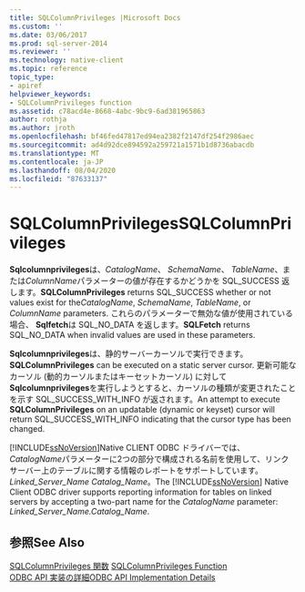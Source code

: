 ```yaml
---
title: SQLColumnPrivileges |Microsoft Docs
ms.custom: ''
ms.date: 03/06/2017
ms.prod: sql-server-2014
ms.reviewer: ''
ms.technology: native-client
ms.topic: reference
topic_type:
- apiref
helpviewer_keywords:
- SQLColumnPrivileges function
ms.assetid: c78acd4e-8668-4abc-9bc9-6ad381965863
author: rothja
ms.author: jroth
ms.openlocfilehash: bf46fed47817ed94ea2382f2147df254f2986aec
ms.sourcegitcommit: ad4d92dce894592a259721a1571b1d8736abacdb
ms.translationtype: MT
ms.contentlocale: ja-JP
ms.lasthandoff: 08/04/2020
ms.locfileid: "87633137"
---
```

# <a name="sqlcolumnprivileges"></a><span data-ttu-id="8e576-102">SQLColumnPrivileges</span><span class="sxs-lookup"><span data-stu-id="8e576-102">SQLColumnPrivileges</span></span>
  <span data-ttu-id="8e576-103">**Sqlcolumnprivileges**は、*CatalogName*、 *SchemaName*、 *TableName*、または*ColumnName*パラメーターの値が存在するかどうかを SQL_SUCCESS 返します。</span><span class="sxs-lookup"><span data-stu-id="8e576-103">**SQLColumnPrivileges** returns SQL_SUCCESS whether or not values exist for the*CatalogName*, *SchemaName*, *TableName*, or *ColumnName* parameters.</span></span> <span data-ttu-id="8e576-104">これらのパラメーターで無効な値が使用されている場合、 **Sqlfetch**は SQL_NO_DATA を返します。</span><span class="sxs-lookup"><span data-stu-id="8e576-104">**SQLFetch** returns SQL_NO_DATA when invalid values are used in these parameters.</span></span>  
  
 <span data-ttu-id="8e576-105">**Sqlcolumnprivileges**は、静的サーバーカーソルで実行できます。</span><span class="sxs-lookup"><span data-stu-id="8e576-105">**SQLColumnPrivileges** can be executed on a static server cursor.</span></span> <span data-ttu-id="8e576-106">更新可能なカーソル (動的カーソルまたはキーセットカーソル) に対して**Sqlcolumnprivileges**を実行しようとすると、カーソルの種類が変更されたことを示す SQL_SUCCESS_WITH_INFO が返されます。</span><span class="sxs-lookup"><span data-stu-id="8e576-106">An attempt to execute **SQLColumnPrivileges** on an updatable (dynamic or keyset) cursor will return SQL_SUCCESS_WITH_INFO indicating that the cursor type has been changed.</span></span>  
  
 <span data-ttu-id="8e576-107">[!INCLUDE[ssNoVersion](../../includes/ssnoversion-md.md)]Native CLIENT ODBC ドライバーでは、 *CatalogName*パラメーターに2つの部分で構成される名前を使用して、リンクサーバー上のテーブルに関する情報のレポートをサポートしています。 *Linked_Server_Name Catalog_Name*。</span><span class="sxs-lookup"><span data-stu-id="8e576-107">The [!INCLUDE[ssNoVersion](../../includes/ssnoversion-md.md)] Native Client ODBC driver supports reporting information for tables on linked servers by accepting a two-part name for the *CatalogName* parameter: *Linked_Server_Name.Catalog_Name*.</span></span>  
  
## <a name="see-also"></a><span data-ttu-id="8e576-108">参照</span><span class="sxs-lookup"><span data-stu-id="8e576-108">See Also</span></span>  
 <span data-ttu-id="8e576-109">[SQLColumnPrivileges 関数](https://go.microsoft.com/fwlink/?LinkId=59335) </span><span class="sxs-lookup"><span data-stu-id="8e576-109">[SQLColumnPrivileges Function](https://go.microsoft.com/fwlink/?LinkId=59335) </span></span>  
 [<span data-ttu-id="8e576-110">ODBC API 実装の詳細</span><span class="sxs-lookup"><span data-stu-id="8e576-110">ODBC API Implementation Details</span></span>](odbc-api-implementation-details.md)  
  
  
